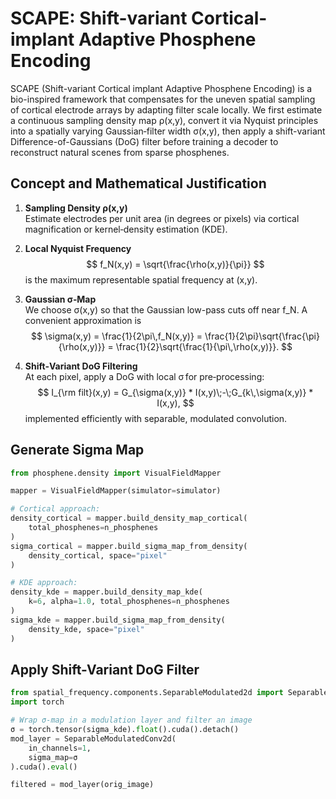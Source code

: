 # SCAPE: Shift-variant Cortical-implant Adaptive Phosphene Encoding

SCAPE (Shift-variant Cortical implant Adaptive Phosphene Encoding) is a bio-inspired framework that compensates for the uneven spatial sampling of cortical electrode arrays by adapting filter scale locally. We first estimate a continuous sampling density map ρ(x,y), convert it via Nyquist principles into a spatially varying Gaussian‐filter width σ(x,y), then apply a shift-variant Difference-of-Gaussians (DoG) filter before training a decoder to reconstruct natural scenes from sparse phosphenes.

## Concept and Mathematical Justification

1. **Sampling Density ρ(x,y)**  
   Estimate electrodes per unit area (in degrees or pixels) via cortical magnification or kernel‐density estimation (KDE).

2. **Local Nyquist Frequency**  
   $$
     f_N(x,y) = \sqrt{\frac{\rho(x,y)}{\pi}}
   $$
   is the maximum representable spatial frequency at (x,y).

3. **Gaussian σ‐Map**  
   We choose σ(x,y) so that the Gaussian low-pass cuts off near f_N. A convenient approximation is  
   $$
     \sigma(x,y) = \frac{1}{2\pi\,f_N(x,y)}
                 = \frac{1}{2\pi}\sqrt{\frac{\pi}{\rho(x,y)}}
                 = \frac{1}{2}\sqrt{\frac{1}{\pi\,\rho(x,y)}}.
   $$

4. **Shift‐Variant DoG Filtering**  
   At each pixel, apply a DoG with local σ for pre‐processing:
   $$
     I_{\rm filt}(x,y)
     = G_{\sigma(x,y)} * I(x,y)\;-\;G_{k\,\sigma(x,y)} * I(x,y),
   $$
   implemented efficiently with separable, modulated convolution.

## Generate Sigma Map

```python
from phosphene.density import VisualFieldMapper

mapper = VisualFieldMapper(simulator=simulator)

# Cortical approach:
density_cortical = mapper.build_density_map_cortical(
    total_phosphenes=n_phosphenes
)
sigma_cortical = mapper.build_sigma_map_from_density(
    density_cortical, space="pixel"
)

# KDE approach:
density_kde = mapper.build_density_map_kde(
    k=6, alpha=1.0, total_phosphenes=n_phosphenes
)
sigma_kde = mapper.build_sigma_map_from_density(
    density_kde, space="pixel"
)
```

## Apply Shift-Variant DoG Filter

```python
from spatial_frequency.components.SeparableModulated2d import SeparableModulatedConv2d
import torch

# Wrap σ-map in a modulation layer and filter an image
σ = torch.tensor(sigma_kde).float().cuda().detach()
mod_layer = SeparableModulatedConv2d(
    in_channels=1,
    sigma_map=σ
).cuda().eval()

filtered = mod_layer(orig_image)
```

